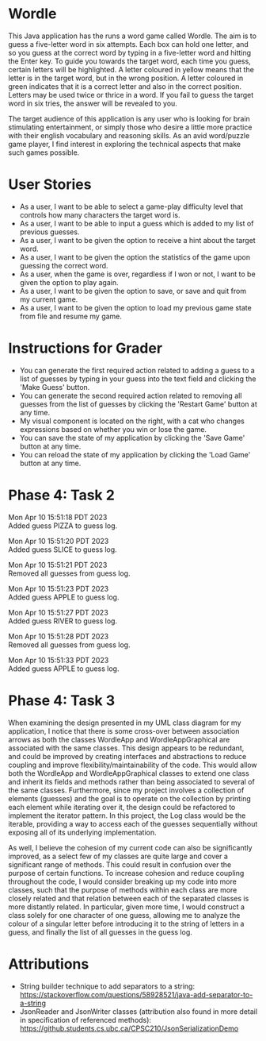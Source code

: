 # Wordle

This Java application has the runs a word game called Wordle.
The aim is to guess a five-letter word in six attempts. Each box can hold one letter,
and so you guess at the correct word by typing in a five-letter word and hitting the Enter key.
To guide you towards the target word, each time you guess, certain letters will be highlighted. 
A letter coloured in yellow means that the letter is in the target word, but in the wrong 
position. A letter coloured in green indicates that it is a correct letter and also in the correct
position. Letters may be used twice or thrice in a word. If you fail 
to guess the target word in six tries, the answer will be revealed to you. 

The target audience of this application is any user who is looking for brain stimulating
entertainment, or simply those who desire a little more practice with their english vocabulary
and reasoning skills. As an avid word/puzzle game player, I find interest in exploring the technical
aspects that make such games possible.

# User Stories


- As a user, I want to be able to select a game-play difficulty level that controls how many characters the target
  word is.
- As a user, I want to be able to input a guess which is added to my list of previous guesses.
- As a user, I want to be given the option to receive a hint about the target word.
- As a user, I want to be given the option the statistics of the game upon guessing the correct word.
- As a user, when the game is over, regardless if I won or not, I want to be given the option to play again.
- As a user, I want to be given the option to save, or save and quit from my current game.
- As a user, I want to be given the option to load my previous
  game state from file and resume my game.

# Instructions for Grader

- You can generate the first required action related to adding a guess to a list of guesses by typing in your guess into the text field and clicking the 'Make Guess' button.
- You can generate the second required action related to removing all guesses from the list of guesses by clicking the 'Restart Game' button at any time.
- My visual component is located on the right, with a cat who changes expressions based on whether you win or lose the game.
- You can save the state of my application by clicking the 'Save Game' button at any time.
- You can reload the state of my application by clicking the 'Load Game' button at any time.

# Phase 4: Task 2
Mon Apr 10 15:51:18 PDT 2023 \
Added guess PIZZA to guess log.

Mon Apr 10 15:51:20 PDT 2023 \
Added guess SLICE to guess log.

Mon Apr 10 15:51:21 PDT 2023 \
Removed all guesses from guess log.

Mon Apr 10 15:51:23 PDT 2023 \
Added guess APPLE to guess log.

Mon Apr 10 15:51:27 PDT 2023 \
Added guess RIVER to guess log.

Mon Apr 10 15:51:28 PDT 2023 \
Removed all guesses from guess log.

Mon Apr 10 15:51:33 PDT 2023 \
Added guess APPLE to guess log.

# Phase 4: Task 3
When examining the design presented in my UML class diagram for my application,
I notice that there is some cross-over between association arrows as both the classes
WordleApp and WordleAppGraphical are associated with the same classes. This design appears
to be redundant, and could be improved by creating interfaces and abstractions to reduce coupling
and improve flexibility/maintainability of the code. This would allow both the WordleApp and 
WordleAppGraphical classes to extend one class and inherit its fields and methods rather than 
being associated to several of the same classes. Furthermore, since my project involves a collection of elements (guesses) and the goal is to operate on the collection
by printing each element while iterating over it, the design could be refactored to implement the
iterator pattern. In this project, the Log class would be the iterable, providing a way to access each
of the guesses sequentially without exposing all of its underlying implementation.

As well, I believe the cohesion of my current code can also be significantly improved, as a select few
of my classes are quite large and cover a significant range of methods. This could result in confusion
over the purpose of certain functions. To increase cohesion and reduce coupling throughout the code,
I would consider breaking up my code into more classes, such that the purpose of methods within each class
are more closely related and that relation between each of the separated classes is more distantly related.
In particular, given more time, I would construct a class solely for one character of one guess,
allowing me to analyze the colour of a singular letter before introducing it to the string of letters
in a guess, and finally the list of all guesses in the guess log.




# Attributions
- String builder technique to add separators to a string: https://stackoverflow.com/questions/58928521/java-add-separator-to-a-string
- JsonReader and JsonWriter classes (attribution also found in more detail in specification of referenced methods): https://github.students.cs.ubc.ca/CPSC210/JsonSerializationDemo




